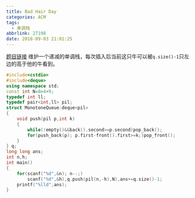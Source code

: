 ```yaml
---
title: Bad Hair Day
categories: ACM
tags:
  - 单调栈
abbrlink: 27198
date: 2018-09-03 21:01:25
---
```

[题目链接](https://vjudge.net/problem/POJ-3250)
维护一个递减的单调栈，每次插入后当前这只牛可以被`q.size()-1`只左边的高于他的牛看到。
```cpp
#include<cstdio>
#include<deque>
using namespace std;
const int N=8e4+9;
typedef int ll;
typedef pair<int,ll> pil;
struct MonotoneQueue:deque<pil>
{
	void push(pil p,int k)
	{
		while(!empty()&&back().second>=p.second)pop_back();
		for(push_back(p); p.first-front().first>=k;)pop_front();
	}
} q;
long long ans;
int n,h;
int main()
{
	for(scanf("%d",&n); n--;)
		scanf("%d",&h),q.push(pil(n,-h),N),ans+=q.size()-1;
	printf("%lld",ans);
}
```